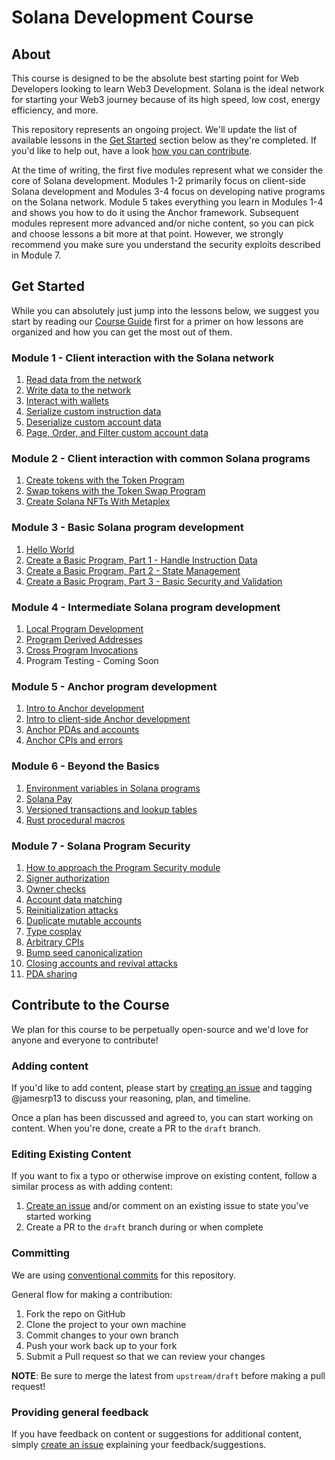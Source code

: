 # Solana Development Course

## About

This course is designed to be the absolute best starting point for Web Developers looking to learn Web3 Development. Solana is the ideal network for starting your Web3 journey because of its high speed, low cost, energy efficiency, and more.

This repository represents an ongoing project. We'll update the list of available lessons in the [Get Started](#get-started) section below as they're completed. If you'd like to help out, have a look [how you can contribute](#contribute-to-the-course).

At the time of writing, the first five modules represent what we consider the core of Solana development. Modules 1-2 primarily focus on client-side Solana development and Modules 3-4 focus on developing native programs on the Solana network. Module 5 takes everything you learn in Modules 1-4 and shows you how to do it using the Anchor framework. Subsequent modules represent more advanced and/or niche content, so you can pick and choose lessons a bit more at that point. However, we strongly recommend you make sure you understand the security exploits described in Module 7.

## Get Started

While you can absolutely just jump into the lessons below, we suggest you start by reading our [Course Guide](./content/getting-started.md) first for a primer on how lessons are organized and how you can get the most out of them.

### Module 1 - Client interaction with the Solana network
   1. [Read data from the network](./content/intro-to-reading-data.md)
   2. [Write data to the network](./content/intro-to-writing-data.md)
   3. [Interact with wallets](./content/interact-with-wallets.md)
   4. [Serialize custom instruction data](./content/serialize-instruction-data.md)
   5. [Deserialize custom account data](./content/deserialize-custom-data.md)
   6. [Page, Order, and Filter custom account data](./content/paging-ordering-filtering-data.md)

### Module 2 - Client interaction with common Solana programs
   1. [Create tokens with the Token Program](./content/token-program.md)
   2. [Swap tokens with the Token Swap Program](./content/token-swap.md)
   3. [Create Solana NFTs With Metaplex](./content/nfts-with-metaplex.md)

### Module 3 - Basic Solana program development
   1. [Hello World](./content/hello-world-program.md)
   2. [Create a Basic Program, Part 1 - Handle Instruction Data](./content/deserialize-instruction-data.md)
   3. [Create a Basic Program, Part 2 - State Management](./content/program-state-management.md)
   4. [Create a Basic Program, Part 3 - Basic Security and Validation](./content/program-security.md)

### Module 4 - Intermediate Solana program development
   1. [Local Program Development](./content/local-setup.md)
   2. [Program Derived Addresses](./content/pda.md)
   3. [Cross Program Invocations](./content/cpi.md)
   4. Program Testing - Coming Soon

### Module 5 - Anchor program development
   1. [Intro to Anchor development](./content/intro-to-anchor.md)
   2. [Intro to client-side Anchor development](./content/intro-to-anchor-frontend.md)
   3. [Anchor PDAs and accounts](./content/anchor-pdas.md)
   4. [Anchor CPIs and errors](./content/anchor-cpi.md)

### Module 6 - Beyond the Basics
   1. [Environment variables in Solana programs](./content/env-variables.md)
   2. [Solana Pay](./content/solana-pay.md)
   3. [Versioned transactions and lookup tables](./content/versioned-transaction.md)
   4. [Rust procedural macros](./content/rust-macros.md)

### Module 7 - Solana Program Security
   1. [How to approach the Program Security module](./content/security-intro.md)
   2. [Signer authorization](./content/signer-auth.md)
   3. [Owner checks](./content/owner-checks.md)
   4. [Account data matching](./content/account-data-matching.md)
   5. [Reinitialization attacks](./content/reinitialization-attacks.md)
   6. [Duplicate mutable accounts](./content/duplicate-mutable-accounts.md)
   7. [Type cosplay](./content/type-cosplay.md)
   8. [Arbitrary CPIs](./content/arbitrary-cpi.md)
   9. [Bump seed canonicalization](./content/bump-seed-canonicalization.md)
   10. [Closing accounts and revival attacks](./content/closing-accounts.md)
   11. [PDA sharing](./content/pda-sharing.md)

## Contribute to the Course

We plan for this course to be perpetually open-source and we'd love for anyone and everyone to contribute!

### Adding content

If you'd like to add content, please start by [creating an issue](https://github.com/Unboxed-Software/solana-course/issues/new) and tagging @jamesrp13 to discuss your reasoning, plan, and timeline.

Once a plan has been discussed and agreed to, you can start working on content. When you're done, create a PR to the `draft` branch.

### Editing Existing Content

If you want to fix a typo or otherwise improve on existing content, follow a similar process as with adding content:

1. [Create an issue](https://github.com/Unboxed-Software/solana-course/issues/new) and/or comment on an existing issue to state you've started working
2. Create a PR to the `draft` branch during or when complete

### Committing

We are using [conventional commits](https://www.conventionalcommits.org/en/v1.0.0/) for this repository.

General flow for making a contribution:

1. Fork the repo on GitHub
2. Clone the project to your own machine
3. Commit changes to your own branch
4. Push your work back up to your fork
5. Submit a Pull request so that we can review your changes

**NOTE**: Be sure to merge the latest from `upstream/draft` before making a pull request!

### Providing general feedback

If you have feedback on content or suggestions for additional content, simply [create an issue](https://github.com/Unboxed-Software/solana-course/issues/new) explaining your feedback/suggestions.
